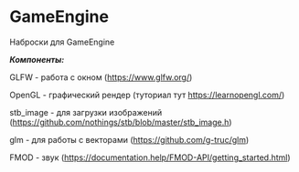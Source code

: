 # GameEngine

Наброски для GameEngine

***Компоненты:***

GLFW - работа с окном (https://www.glfw.org/)

OpenGL - графический рендер (туториал тут https://learnopengl.com/)

stb_image - для загрузки изображений (https://github.com/nothings/stb/blob/master/stb_image.h)

glm - для работы с векторами (https://github.com/g-truc/glm)

FMOD - звук (https://documentation.help/FMOD-API/getting_started.html)
